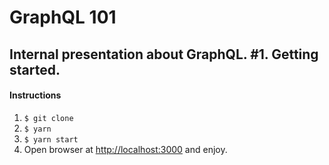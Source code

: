 # GraphQL 101

## Internal presentation about GraphQL. #1. Getting started.

#### Instructions
1. `$ git clone`
2. `$ yarn`
3. `$ yarn start`
4. Open browser at [http://localhost:3000](http://localhost:3000) and enjoy.
